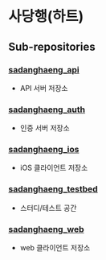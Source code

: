 # 사당행(하트)

## Sub-repositories

### [sadanghaeng_api](https://github.com/cuponthetop/sadanghaeng_api)
  * API 서버 저장소

### [sadanghaeng_auth](https://github.com/cuponthetop/sadanghaeng_auth)
  * 인증 서버 저장소

### [sadanghaeng_ios](https://github.com/cuponthetop/sadanghaeng_ios)
  * iOS 클라이언트 저장소

### [sadanghaeng_testbed](https://github.com/cuponthetop/sadanghaeng_testbed)
  * 스터디/테스트 공간

### [sadanghaeng_web](https://github.com/cuponthetop/sadanghaeng_web)
  * web 클라이언트 저장소
